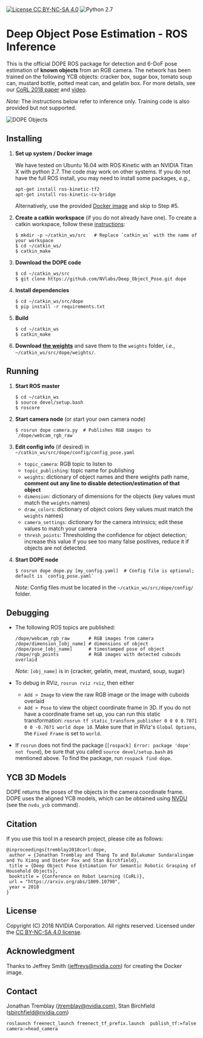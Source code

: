 [![License CC BY-NC-SA 4.0](https://img.shields.io/badge/License-CC%20BY--NC--SA%204.0-blue.svg)](https://creativecommons.org/licenses/by-nc-sa/4.0/legalcode)
![Python 2.7](https://img.shields.io/badge/python-2.7-green.svg)
# Deep Object Pose Estimation - ROS Inference  

This is the official DOPE ROS package for detection and 6-DoF pose estimation of **known objects** from an RGB camera.  The network has been trained on the following YCB objects:  cracker box, sugar box, tomato soup can, mustard bottle, potted meat can, and gelatin box.  For more details, see our [CoRL 2018 paper](https://arxiv.org/abs/1809.10790) and [video](https://youtu.be/yVGViBqWtBI).

*Note:*  The instructions below refer to inference only.  Training code is also provided but not supported.

![DOPE Objects](dope_objects.png)

## Installing

1. **Set up system / Docker image**

   We have tested on Ubuntu 16.04 with ROS Kinetic with an NVIDIA Titan X with python 2.7.  The code may work on other systems.
   If you do not have the full ROS install, you may need to install some packages, *e.g.*,
   ```
   apt-get install ros-kinetic-tf2
   apt-get install ros-kinetic-cv-bridge
   ```
   
   Alternatively, use the provided [Docker image](docker/readme.md) and skip to Step #5.
   
2. **Create a catkin workspace** (if you do not already have one). To create a catkin workspace, follow these [instructions](http://wiki.ros.org/catkin/Tutorials/create_a_workspace):
     ```
     $ mkdir -p ~/catkin_ws/src   # Replace `catkin_ws` with the name of your workspace
     $ cd ~/catkin_ws/
     $ catkin_make
     ```

3. **Download the DOPE code**
     ```
     $ cd ~/catkin_ws/src
     $ git clone https://github.com/NVlabs/Deep_Object_Pose.git dope
     ```

4. **Install dependencies**
     ```
     $ cd ~/catkin_ws/src/dope
     $ pip install -r requirements.txt
     ```

5. **Build**
     ```
     $ cd ~/catkin_ws
     $ catkin_make
     ``` 

6. **Download [the weights](https://drive.google.com/open?id=1DfoA3m_Bm0fW8tOWXGVxi4ETlLEAgmcg)** and save them to the `weights` folder, *i.e.*, `~/catkin_ws/src/dope/weights/`.


## Running

1. **Start ROS master**
      ```
      $ cd ~/catkin_ws
      $ source devel/setup.bash
      $ roscore
      ```

2. **Start camera node** (or start your own camera node)
      ```
      $ rosrun dope camera.py  # Publishes RGB images to `/dope/webcam_rgb_raw`
      ```
  

3. **Edit config info** (if desired) in `~/catkin_ws/src/dope/config/config_pose.yaml`
    * `topic_camera`: RGB topic to listen to
    * `topic_publishing`: topic name for publishing
    * `weights`: dictionary of object names and there weights path name, **comment out any line to disable detection/estimation of that object**
    * `dimension`: dictionary of dimensions for the objects  (key values must match the `weights` names)
    * `draw_colors`: dictionary of object colors  (key values must match the `weights` names)
    * `camera_settings`: dictionary for the camera intrinsics; edit these values to match your camera
    * `thresh_points`: Thresholding the confidence for object detection; increase this value if you see too many false positives, reduce it if  objects are not detected. 
    
4. **Start DOPE node**
    ```
    $ rosrun dope dope.py [my_config.yaml]  # Config file is optional; default is `config_pose.yaml`
    ```

    *Note:*  Config files must be located in the `~/catkin_ws/src/dope/config/` folder.


## Debugging

* The following ROS topics are published:
     ```
     /dope/webcam_rgb_raw       # RGB images from camera 
     /dope/dimension_[obj_name] # dimensions of object
     /dope/pose_[obj_name]      # timestamped pose of object
     /dope/rgb_points           # RGB images with detected cuboids overlaid
     ```
     *Note:* `[obj_name]` is in {cracker, gelatin, meat, mustard, soup, sugar}

* To debug in RViz, `rosrun rviz rviz`, then either
  * `Add > Image` to view the raw RGB image or the image with cuboids overlaid
  * `Add > Pose` to view the object coordinate frame in 3D.  If you do not have a coordinate frame set up, you can run this static transformation: `rosrun tf static_transform_publisher 0 0 0 0.7071 0 0 -0.7071 world dope 10`.  Make sure that in RViz's `Global Options`, the `Fixed Frame` is set to `world`. 

* If `rosrun` does not find the package (`[rospack] Error: package 'dope' not found`), be sure that you called `source devel/setup.bash` as mentioned above.  To find the package, run `rospack find dope`. 


## YCB 3D Models

DOPE returns the poses of the objects in the camera coordinate frame.  DOPE uses the aligned YCB models, which can be obtained using [NVDU](https://github.com/NVIDIA/Dataset_Utilities) (see the `nvdu_ycb` command).


## Citation

If you use this tool in a research project, please cite as follows:
```
@inproceedings{tremblay2018corl:dope,
 author = {Jonathan Tremblay and Thang To and Balakumar Sundaralingam and Yu Xiang and Dieter Fox and Stan Birchfield},
 title = {Deep Object Pose Estimation for Semantic Robotic Grasping of Household Objects},
 booktitle = {Conference on Robot Learning (CoRL)},
 url = "https://arxiv.org/abs/1809.10790",
 year = 2018
}
```

## License

Copyright (C) 2018 NVIDIA Corporation. All rights reserved. Licensed under the [CC BY-NC-SA 4.0 license](https://creativecommons.org/licenses/by-nc-sa/4.0/legalcode).


## Acknowledgment 

Thanks to Jeffrey Smith (jeffreys@nvidia.com) for creating the Docker image. 


## Contact

Jonathan Tremblay (jtremblay@nvidia.com), Stan Birchfield (sbirchfield@nvidia.com)
````
roslaunch freenect_launch freenect_tf_prefix.launch  publish_tf:=false camera:=head_camera
````
